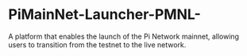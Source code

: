 # PiMainNet-Launcher-PMNL-
A platform that enables the launch of the Pi Network mainnet, allowing users to transition from the testnet to the live network.
